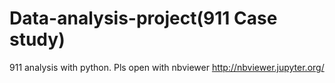 # Data-analysis-project(911 Case study)
911 analysis with python. Pls open with nbviewer http://nbviewer.jupyter.org/

